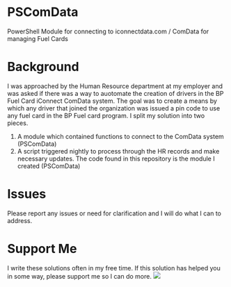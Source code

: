 # PSComData
PowerShell Module for connecting to iconnectdata.com / ComData for managing Fuel Cards

# Background
I was approached by the Human Resource department at my employer and was asked if there was a way to auotomate the creation of drivers in the BP Fuel Card iConnect ComData system.  The goal was to create a means by which any driver that joined the organization was issued a pin code to use any fuel card in the BP Fuel card program.  I split my solution into two pieces.
1. A module which contained functions to connect to the ComData system (PSComData)
1. A script triggered nightly to process through the HR records and make necessary updates.
The code found in this repository is the module I created (PSComData)

# Issues
Please report any issues or need for clarification and I will do what I can to address.

# Support Me
I write these solutions often in my free time.  If this solution has helped you in some way, please support me so I can do more.
<a href="https://www.buymeacoffee.com/FingerhutAsCode"><img src="https://img.buymeacoffee.com/button-api/?text=Fund my caffeine intake&emoji=🥤&slug=FingerhutAsCode&button_colour=FFDD00&font_colour=000000&font_family=Cookie&outline_colour=000000&coffee_colour=ffffff" /></a>
